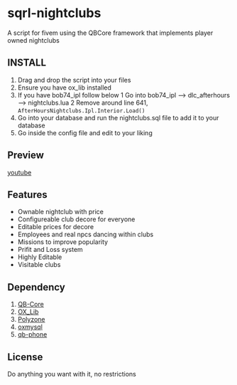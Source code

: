 # sqrl-nightclubs
A script for fivem using the QBCore framework that implements player owned nightclubs

## INSTALL
1. Drag and drop the script into your files
2. Ensure you have ox_lib installed
3. If you have bob74_ipl follow below
  1 Go into bob74_ipl --> dlc_afterhours --> nightclubs.lua
  2 Remove around line 641, `AfterHoursNightclubs.Ipl.Interior.Load()`
4. Go into your database and run the nightclubs.sql file to add it to your database
5. Go inside the config file and edit to your liking

## Preview
[youtube](https://www.youtube.com/watch?v=qEzkv861Rfw&ab_channel=SquirrelsScripts)

## Features
* Ownable nightclub with price
* Configureable club decore for everyone
* Editable prices for decore
* Employees and real npcs dancing within clubs
* Missions to improve popularity
* Prifit and Loss system
* Highly  Editable
* Visitable clubs

## Dependency
1. [QB-Core](https://github.com/qbcore-framework)
3. [OX_Lib](https://github.com/overextended/ox_lib)
4. [Polyzone](https://github.com/qbcore-framework/PolyZone)
5. [oxmysql](https://github.com/overextended/oxmysql)
6. [qb-phone](https://github.com/qbcore-framework/qb-phone)

## License
Do anything you want with it, no restrictions
